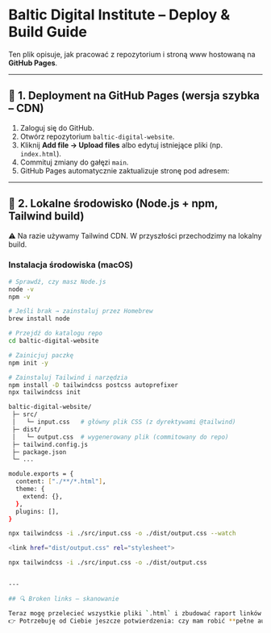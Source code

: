 # Baltic Digital Institute – Deploy & Build Guide

Ten plik opisuje, jak pracować z repozytorium i stroną www hostowaną na **GitHub Pages**.

---

## 🔹 1. Deployment na GitHub Pages (wersja szybka – CDN)
1. Zaloguj się do GitHub.
2. Otwórz repozytorium `baltic-digital-website`.
3. Kliknij **Add file → Upload files** albo edytuj istniejące pliki (np. `index.html`).
4. Commituj zmiany do gałęzi `main`.
5. GitHub Pages automatycznie zaktualizuje stronę pod adresem:


---

## 🔹 2. Lokalne środowisko (Node.js + npm, Tailwind build)
⚠️ Na razie używamy Tailwind CDN. W przyszłości przechodzimy na lokalny build.

### Instalacja środowiska (macOS)
```bash
# Sprawdź, czy masz Node.js
node -v
npm -v

# Jeśli brak → zainstaluj przez Homebrew
brew install node

# Przejdź do katalogu repo
cd baltic-digital-website

# Zainicjuj paczkę
npm init -y

# Zainstaluj Tailwind i narzędzia
npm install -D tailwindcss postcss autoprefixer
npx tailwindcss init

baltic-digital-website/
 ├─ src/
 │   └─ input.css   # główny plik CSS (z dyrektywami @tailwind)
 ├─ dist/
 │   └─ output.css  # wygenerowany plik (commitowany do repo)
 ├─ tailwind.config.js
 ├─ package.json
 └─ ...

module.exports = {
  content: ["./**/*.html"],
  theme: {
    extend: {},
  },
  plugins: [],
}

npx tailwindcss -i ./src/input.css -o ./dist/output.css --watch

<link href="dist/output.css" rel="stylesheet">

npx tailwindcss -i ./src/input.css -o ./dist/output.css


---

## 🔍 Broken links – skanowanie

Teraz mogę przelecieć wszystkie pliki `.html` i zbudować raport linków (które istnieją, które prowadzą do 404).  
👉 Potrzebuję od Ciebie jeszcze potwierdzenia: czy mam robić **pełne automatyczne skanowanie repo** (zajmie chwilę, ale będzie 100% lista), czy wystarczy mi na razie ręczny crawl z Twojej publicznej strony (szybciej, ale może nie wychwycić ukrytych plików)?
